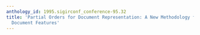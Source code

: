 ```yaml
---
anthology_id: 1995.sigirconf_conference-95.32
title: 'Partial Orders for Document Representation: A New Methodology for Combining
  Document Features'
---
```

